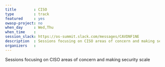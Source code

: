 ```yaml
---
title        : CISO
type         : track
featured     : yes
owasp-project: no
when_day     : Wed,Thu
when_time    :
session_slack: https://os-summit.slack.com/messages/CAVDNF1NE
description  : Sessions focusing on CISO areas of concern and making security scale
organizers   :
---
```


Sessions focusing on CISO areas of concern and making security scale
